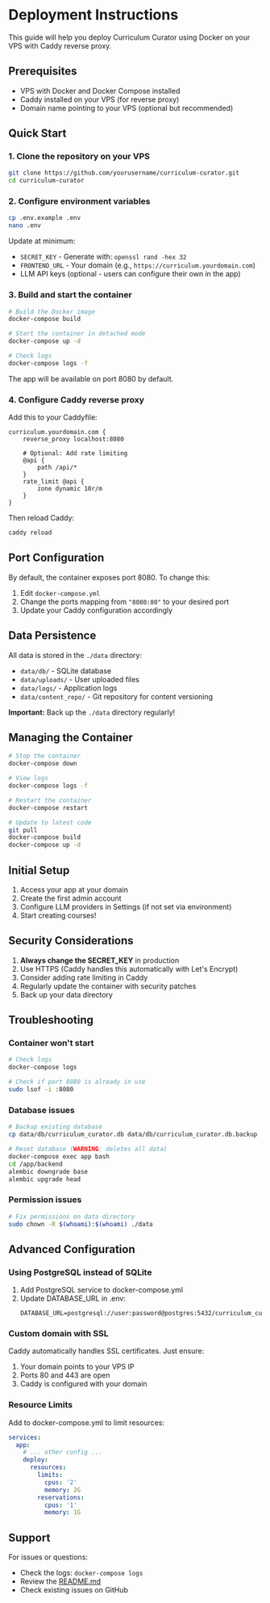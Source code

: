 # Deployment Instructions

This guide will help you deploy Curriculum Curator using Docker on your VPS with Caddy reverse proxy.

## Prerequisites

- VPS with Docker and Docker Compose installed
- Caddy installed on your VPS (for reverse proxy)
- Domain name pointing to your VPS (optional but recommended)

## Quick Start

### 1. Clone the repository on your VPS

```bash
git clone https://github.com/yourusername/curriculum-curator.git
cd curriculum-curator
```

### 2. Configure environment variables

```bash
cp .env.example .env
nano .env
```

Update at minimum:
- `SECRET_KEY` - Generate with: `openssl rand -hex 32`
- `FRONTEND_URL` - Your domain (e.g., `https://curriculum.yourdomain.com`)
- LLM API keys (optional - users can configure their own in the app)

### 3. Build and start the container

```bash
# Build the Docker image
docker-compose build

# Start the container in detached mode
docker-compose up -d

# Check logs
docker-compose logs -f
```

The app will be available on port 8080 by default.

### 4. Configure Caddy reverse proxy

Add this to your Caddyfile:

```caddy
curriculum.yourdomain.com {
    reverse_proxy localhost:8080
    
    # Optional: Add rate limiting
    @api {
        path /api/*
    }
    rate_limit @api {
        zone dynamic 10r/m
    }
}
```

Then reload Caddy:

```bash
caddy reload
```

## Port Configuration

By default, the container exposes port 8080. To change this:

1. Edit `docker-compose.yml`
2. Change the ports mapping from `"8080:80"` to your desired port
3. Update your Caddy configuration accordingly

## Data Persistence

All data is stored in the `./data` directory:
- `data/db/` - SQLite database
- `data/uploads/` - User uploaded files
- `data/logs/` - Application logs
- `data/content_repo/` - Git repository for content versioning

**Important:** Back up the `./data` directory regularly!

## Managing the Container

```bash
# Stop the container
docker-compose down

# View logs
docker-compose logs -f

# Restart the container
docker-compose restart

# Update to latest code
git pull
docker-compose build
docker-compose up -d
```

## Initial Setup

1. Access your app at your domain
2. Create the first admin account
3. Configure LLM providers in Settings (if not set via environment)
4. Start creating courses!

## Security Considerations

1. **Always change the SECRET_KEY** in production
2. Use HTTPS (Caddy handles this automatically with Let's Encrypt)
3. Consider adding rate limiting in Caddy
4. Regularly update the container with security patches
5. Back up your data directory

## Troubleshooting

### Container won't start
```bash
# Check logs
docker-compose logs

# Check if port 8080 is already in use
sudo lsof -i :8080
```

### Database issues
```bash
# Backup existing database
cp data/db/curriculum_curator.db data/db/curriculum_curator.db.backup

# Reset database (WARNING: deletes all data)
docker-compose exec app bash
cd /app/backend
alembic downgrade base
alembic upgrade head
```

### Permission issues
```bash
# Fix permissions on data directory
sudo chown -R $(whoami):$(whoami) ./data
```

## Advanced Configuration

### Using PostgreSQL instead of SQLite

1. Add PostgreSQL service to docker-compose.yml
2. Update DATABASE_URL in .env:
   ```
   DATABASE_URL=postgresql://user:password@postgres:5432/curriculum_curator
   ```

### Custom domain with SSL

Caddy automatically handles SSL certificates. Just ensure:
1. Your domain points to your VPS IP
2. Ports 80 and 443 are open
3. Caddy is configured with your domain

### Resource Limits

Add to docker-compose.yml to limit resources:

```yaml
services:
  app:
    # ... other config ...
    deploy:
      resources:
        limits:
          cpus: '2'
          memory: 2G
        reservations:
          cpus: '1'
          memory: 1G
```

## Support

For issues or questions:
- Check the logs: `docker-compose logs`
- Review the [README.md](README.md)
- Check existing issues on GitHub